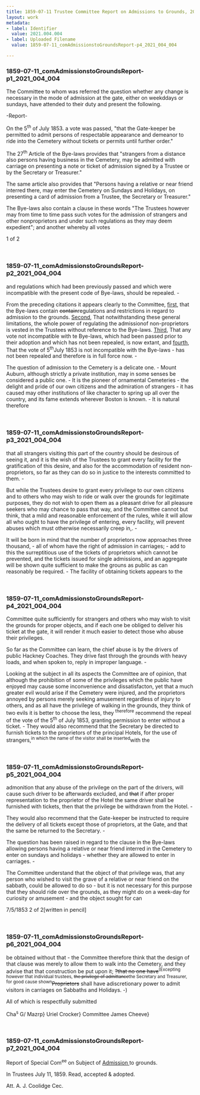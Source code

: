 ```yaml
---
title: 1859-07-11 Trustee Committee Report on Admissions to Grounds, 2021.004.004
layout: work
metadata:
- label: Identifier
  value: 2021.004.004
- label: Uploaded Filename
  value: 1859-07-11_comAdmissionstoGroundsReport-p4_2021_004_004

---
```

<div class="pages">
<div id="page-1773852">
<h3><a name="page-1773852">1859-07-11_comAdmissionstoGroundsReport-p1_2021_004_004</a></h3>
<div class="page-content">
<p>The Committee to whom was referred the<span class='line-break'> </span>question whether any change is necessary in the <span class='line-break'> </span>mode of admission at the gate, either on week<span class='line-break'></span>ddays or sundays, have attended to their duty<span class='line-break'> </span>and present the following.</p>
<p>-Report-</p>
<p>On the 5<sup>th</sup> of July 1853. a vote was passed, <span class='line-break'> </span>"that the Gate-keeper be permitted to admit <span class='line-break'> </span>persons of respectable appearance and demeanor<span class='line-break'> </span>to ride into the Cemetery without tickets or permits <span class='line-break'> </span>until further order."</p>
<p>The 27<sup>th</sup> Article of the Bye-laws provides that <span class='line-break'> </span>"strangers from a distance also persons having business in the <span class='line-break'> </span>Cemetery, may be admitted with carriage on presenting a <span class='line-break'> </span>note or ticket of admission signed by a Trustee or by the <span class='line-break'> </span>Secretary or Treasurer."</p>
<p>The same article also provides that "Persons having <span class='line-break'> </span>a relative or near friend interred there, may enter the <span class='line-break'> </span>Cemetery on Sundays and Holidays, on presenting a <span class='line-break'> </span>card of admission from a Trustee, the Secretary or <span class='line-break'> </span>Treasurer."</p>
<p>The Bye-laws also contain a clause in these words<span class='line-break'> </span>"The Trustees however may from time to time pass such<span class='line-break'> </span>votes for the admission of strangers and other non<span class='line-break'></span>proprietors and under such regulations as they may <span class='line-break'> </span>deem expedient"; and another whereby all votes</p>
<p>1 of 2</p>
</div>
</div>
<br />
<div id="page-1773853">
<h3><a name="page-1773853">1859-07-11_comAdmissionstoGroundsReport-p2_2021_004_004</a></h3>
<div class="page-content">
<p>and regulations which had been previously <span class='line-break'> </span>passed and which were incompatible with the <span class='line-break'> </span>present code of Bye-laws, should be repealed. -</p>
<p>From the preceding citations it appears clearly <span class='line-break'> </span>to the Committee, <u>first</u>, that the Bye-laws contain <span class='line-break'> </span><del>contain</del>regulations and restrictions in regard to <span class='line-break'> </span>admission to the grounds.  <u>Second</u>, That notwithstanding <span class='line-break'> </span>these general limitations, the whole power of <span class='line-break'> </span>regulating the admissionof non-proprietors is vested <span class='line-break'> </span>in the Trustees without reference to the Bye-laws.<span class='line-break'> </span><u>Third</u>, That any vote not incompatible with <span class='line-break'> </span>te Bye-laws, which had been passed prior<span class='line-break'> </span>to their adoption and which has not been <span class='line-break'> </span>repealed, is now extant, and <u>fourth</u>, That <span class='line-break'> </span>the vote of 5<sup>th</sup>July 1853 is not incompatible with <span class='line-break'> </span>the Bye-laws - has not been repealed and <span class='line-break'> </span>therefore is in full force now. -</p>
<p>The question of admission to the Cemetery <span class='line-break'> </span>is a delicate one. - Mount Auburn, although <span class='line-break'> </span>strictly a private institution, may in some <span class='line-break'> </span>senses be considered a public one. - It is the <span class='line-break'> </span>pioneer of ornamental Cemeteries - the delight <span class='line-break'> </span>and pride of our own citizens and the admiration <span class='line-break'> </span>of strangers - it has caused may other <span class='line-break'> </span>institutions of like character to spring up all <span class='line-break'> </span>over the country, and its fame extends wherever<span class='line-break'> </span>Boston is known. - It is natural therefore</p>
</div>
</div>
<br />
<div id="page-1773854">
<h3><a name="page-1773854">1859-07-11_comAdmissionstoGroundsReport-p3_2021_004_004</a></h3>
<div class="page-content">
<p>that all strangers visiting this part of the country <span class='line-break'> </span>should be desirous of seeing it, and it is the <span class='line-break'> </span>wish of the Trustees to grant every facility for <span class='line-break'> </span>the gratification of this desire, and also for the <span class='line-break'> </span>accommodation of resident non-proprietors, so far<span class='line-break'> </span>as they can do so in justice to the interests <span class='line-break'> </span>committed to them. -</p>
<p>But while the Trustees desire to grant <span class='line-break'> </span>every privilege to our own citizens and to others <span class='line-break'> </span>who may wish to ride or walk over the grounds <span class='line-break'> </span>for legitimate purposes, they do not wish to <span class='line-break'> </span>open them as a pleasant drive for all pleasure <span class='line-break'> </span>seekers who may chance to pass that way, and <span class='line-break'> </span>the Committee cannot but think, that a mild <span class='line-break'> </span>and reasonable enforcement of the rules, while it<span class='line-break'> </span>will allow all who ought to have the privilege<span class='line-break'> </span>of entering, every facility, will prevent abuses <span class='line-break'> </span>which must otherwise necessarily creep in,. -</p>
<p>It will be born in mind that the number <span class='line-break'> </span>of proprietors now approaches three thousand, -<span class='line-break'> </span>all of whom have the right of admission in <span class='line-break'> </span>carriages; - add to this the surreptitious use of the <span class='line-break'> </span>tickets of proprietors which cannot be prevented, and <span class='line-break'> </span>the tickets issued for single admissions, and an aggregate<span class='line-break'> </span>will be shown quite sufficient to make the grouns <span class='line-break'> </span>as public as can reasonably be required. -<span class='line-break'> </span>The facility of obtaining tickets appears to the </p>
</div>
</div>
<br />
<div id="page-1773855">
<h3><a name="page-1773855">1859-07-11_comAdmissionstoGroundsReport-p4_2021_004_004</a></h3>
<div class="page-content">
<p>Committee quite sufficiently for strangers and <span class='line-break'> </span>others who may wish to visit the grounds for <span class='line-break'> </span>proper objects, and if each one be obliged to deliver <span class='line-break'> </span>his ticket at the gate, it will render it much <span class='line-break'> </span>easier to detect those who abuse their privileges.</p>
<p>So far as the Committee can learn, the chief<span class='line-break'> </span>abuse is by the drivers of public Hackney Coaches.<span class='line-break'> </span>They drive fast through the grounds with heavy<span class='line-break'> </span>loads, and when spoken to, reply in improper<span class='line-break'> </span>language. -</p>
<p>Looking at the subject in all its aspects <span class='line-break'> </span>the Committee are of opinion, that although the <span class='line-break'> </span>prohibition of some of the privileges which the <span class='line-break'> </span>public have enjoyed may cause some inconvenience <span class='line-break'> </span>and dissatisfacton, yet that a much greater <span class='line-break'> </span>evil would arise if the Cemetery were injured,<span class='line-break'> </span>and the proprietors annoyed by persons <span class='line-break'> </span>merely seeking amusement regardless of injury<span class='line-break'> </span>to others, and as all have the privilege of <span class='line-break'> </span>walking in the grounds, they think of two <span class='line-break'> </span>evils it is better to choose the less, they <sup>therefore</sup><span class='line-break'> </span>recommend the repeal of the vote of the 5<sup>th</sup><span class='line-break'> </span>of July 1853, granting permission to enter <span class='line-break'> </span>without a ticket. - They would also <span class='line-break'> </span>recommend that the Secretary be directed to <span class='line-break'> </span>furnish tickets to the proprietors of the principal <span class='line-break'> </span>Hotels, for the use of strangers,<sup>in which the name of the visitor shall be inserted</sup>with the</p>
</div>
</div>
<br />
<div id="page-1773856">
<h3><a name="page-1773856">1859-07-11_comAdmissionstoGroundsReport-p5_2021_004_004</a></h3>
<div class="page-content">
<p>admonition that any abuse of the privilege <span class='line-break'> </span>on the part of the drivers, will cause such <span class='line-break'> </span>driver to be afterwards excluded, and <del>that</del><span class='line-break'> </span>if after proper representation to the proprietor <span class='line-break'> </span>of the Hotel the same driver shall be <span class='line-break'> </span>furnished with tickets, then that the privilege<span class='line-break'> </span>be withdrawn from the Hotel. -</p>
<p>They would also recommend that the <span class='line-break'> </span>Gate-keeper be instructed to require the <span class='line-break'> </span>delivery of all tickets except those of <span class='line-break'> </span>proprietors, at the Gate, and that the same <span class='line-break'> </span>be returned to the Secretary. -</p>
<p>The question has been raised in regard <span class='line-break'> </span>to the clause in the Bye-laws allowing persons<span class='line-break'> </span>having a relative or near friend interred in <span class='line-break'> </span>the Cemetery to enter on sundays and holidays -<span class='line-break'> </span>whether they are allowed to enter in carriages. -</p>
<p>The Committee understand that the object of <span class='line-break'> </span>that privilege was, that any person who <span class='line-break'> </span>wished to visit the grave of a relative or <span class='line-break'> </span>near friend on the sabbath, could be allowed<span class='line-break'> </span>to do so - but it is not necessary for this purpose <span class='line-break'> </span>that they should ride over the grounds, as <span class='line-break'> </span>they might do on a week-day for curiosity<span class='line-break'> </span>or amusement - and the object sought for can</p>
<p>7/5/1853 2 of 2[written in pencil]</p>
</div>
</div>
<br />
<div id="page-1773857">
<h3><a name="page-1773857">1859-07-11_comAdmissionstoGroundsReport-p6_2021_004_004</a></h3>
<div class="page-content">
<p>be obtained without that - the Committee therefore <span class='line-break'> </span>think that the design of that clause was <span class='line-break'> </span>merely to allow them to walk into the <span class='line-break'> </span>Cemetery, and they advise that that construction <span class='line-break'> </span>be put upon it; <del>?that no one have</del><sup>(Excepting however that individual trustees,<span class='line-break'> </span><del>the privilege of admittance</del></sup><sup>the Secretary and Treasurer, for good cause shown</sup><del>Proprietors</del><span class='line-break'> </span>shall have adiscretionary power to admit visitors<span class='line-break'> </span>in carriages on Sabbaths and Holidays. -)</p>
<p>All of which is respectfully submitted</p>
<p>Cha<sup>s</sup> G/ Mazrp}<span class='line-break'> </span>Uriel Crocker} Committee<span class='line-break'> </span>James Cheeve}</p>
</div>
</div>
<br />
<div id="page-1773858">
<h3><a name="page-1773858">1859-07-11_comAdmissionstoGroundsReport-p7_2021_004_004</a></h3>
<div class="page-content">
<p>Report of Special Com<sup>ee</sup><span class='line-break'> </span>on Subject of <u>Admission </u><span class='line-break'> </span>to grounds.</p>
<p>In Trustees July 11, 1859.<span class='line-break'> </span>Read, accepted &amp; adopted.</p>
<p>Att. A. J. Coolidge<span class='line-break'> </span>Cec.<span class='line-break'> </span></p>
</div>
</div>
<br />
</div>
